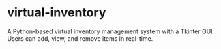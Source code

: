 # virtual-inventory
A Python-based virtual inventory management system with a Tkinter GUI. Users can add, view, and remove items in real-time.
